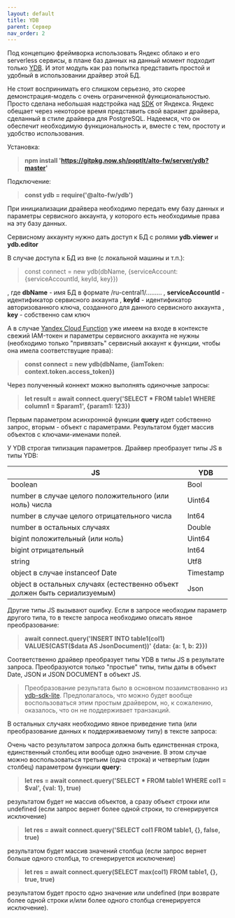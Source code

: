 ```yaml
---
layout: default
title: YDB
parent: Сервер
nav_order: 2
---
```


Под концепцию фреймворка использовать Яндекс облако и его serverless сервисы, в плане баз данных на данный момент 
подходит только [YDB](https://cloud.yandex.ru/services/ydb). И этот модуль как раз попытка представить простой
и удобный в использовании драйвер этой БД.

Не стоит воспринимать его слишком серьезно, это скорее демонстрация-модель с очень ограниченной функциональностью. Просто сделана небольшая надстройка над [SDK](https://github.com/ydb-platform/ydb-nodejs-sdk) от Яндекса. 
Яндекс обещает через некоторое время представить свой вариант драйвера, сделанный в стиле драйвера для PostgreSQL. 
Надеемся, что он обеспечит необходимую функциональность и, вместе с тем, простоту и удобство использования.

Установка:

> **npm install 'https://gitpkg.now.sh/poptlt/alto-fw/server/ydb?master'**

Подключение:

> **const ydb = require('@alto-fw/ydb')**

При инициализации драйвера необходимо передать ему базу данных и параметры сервисного аккаунта, у которого есть необходимые права на эту базу данных.

Сервисному аккаунту нужно дать доступ к БД с ролями **ydb.viewer** и **ydb.editor**

В случае доступа к БД из вне (с локальной машины и т.п.):

> const connect = new ydb(dbName, {serviceAccount: {serviceAccountId, keyId, key}})

, где **dbName** - имя БД в формате /ru-central1/.........
, **serviceAccountId** - идентификатор сервисного аккаунта
, **keyId** - идентификатор авторизованного ключа, созданного для данного сервисного аккаунта
, **key** - собственно сам ключ

А в случае [Yandex Cloud Function](https://cloud.yandex.ru/services/functions) уже имеем на входе в контексте свежий IAM-токен и параметры сервисного аккаунта не нужны (необходимо только "привязать" сервисный аккаунт к функции, чтобы она имела соответствущие права): 

> **const connect = new ydb(dbName, {iamToken: context.token.access_token})**

Через полученный коннект можно выполнять одиночные запросы:

> **let result = await connect.query('SELECT * FROM table1 WHERE column1 = $param1', {param1: 123})**

Первым параметром асинхронной функции **query** идет собственно запрос, вторым - объект с параметрами. 
Результатом будет массив объектов с ключами-именами полей.

У YDB строгая типизация параметров. Драйвер преобразует типы JS в типы YDB:

| JS | YDB |
|----|-----|
| boolean | Bool |
| number в случае целого положительного (или ноль) числа | Uint64 |
| number в случае целого отрицательного числа | Int64 |
| number в остальных случаях | Double |
| bigint положительный (или ноль) | Uint64 |
| bigint отрицательный | Int64 |
| string | Utf8 |
| object в случае instanceof Date | Timestamp |
| object в остальных случаях (естественно объект должен быть сериализуемым) | Json |

Другие типы JS вызывают ошибку. Если в запросе необходим параметр другого типа, то в тексте запроса 
необходимо описать явное преобразование:

> **await connect.query('INSERT INTO table1(col1) VALUES(CAST($data AS JsonDocument))' {data: {a: 1, b: 2}})**

Соответственно драйвер преобразует типы YDB в типы JS в результате запроса. Преобразуются только "простые" типы,
типы даты в объект Date, JSON и JSON DOCUMENT в объект JS. 

> Преобразование результата было в основном позаимствованно из [ydb-sdk-lite](https://github.com/vitalets/ydb-sdk-lite).
Предполагалось, что можно будет вообще воспользоваться этим простым драйвером, но, к сожалению, оказалось, что 
он не поддерживает транзакций.

В остальных случаях необходимо явное приведение типа 
(или преобразование данных к поддерживаемому типу) в тексте запроса:

>

Очень часто результатом запроса должна быть единственная строка, единственный столбец или вообще одно значение. 
В этом случае можно воспользоваться третьим (одна строка) и четвертым (один столбец) параметром функции **query**:

> **let res = await connect.query('SELECT * FROM table1 WHERE col1 = $val', {val: 1}, true)**

результатом будет не массив объектов, а сразу объект строки или undefined (если запрос вернет более одной строки, 
то сгенерируется исключение)

> **let res = await connect.query('SELECT col1 FROM table1, {}, false, true)**

результатом будет массив значений столбца (если запрос вернет больше одного столбца, то сгенерируется исключение)

> **let res = await connect.query(SELECT max(col1) FROM table1, {}, true, true)**

результатом будет просто одно значение или undefined (при возврате более одной строки и/или более одного столбца сгенерируется исключение).






